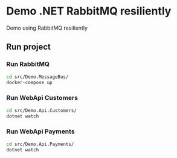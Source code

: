 # Demo .NET RabbitMQ resiliently

Demo using RabbitMQ resiliently


## Run project


### Run RabbitMQ

```bash
cd src/Demo.MessageBus/
docker-compose up
```

### Run WebApi Customers
```bash
cd src/Demo.Api.Customers/
dotnet watch
```

### Run WebApi Payments
```bash
cd src/Demo.Api.Payments/
dotnet watch
```